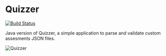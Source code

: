 Quizzer
=======

[![Build Status](https://magnum.travis-ci.com/davidmogar/quizzer-java.svg?token=wmck5BREt8bmqUpsNF4v&branch=master)](https://magnum.travis-ci.com/davidmogar/quizzer-java)

Java version of Quizzer, a simple application to parse and validate custom assesments JSON files.

![Quizzer](http://davidmogar.com/uploads/quizzer.png)

